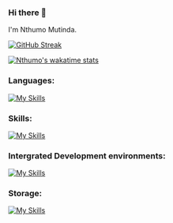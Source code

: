 ### Hi there 👋

I'm Nthumo Mutinda.

[![GitHub Streak](https://streak-stats.demolab.com/?user=Nthumo&theme=dark)](https://git.io/streak-stats)

[![Nthumo's wakatime stats](https://github-readme-stats.vercel.app/api/wakatime?username=Nthumo&theme=dark&show_icons=true)](https://github.com/anuraghazra/github-readme-stats)


### Languages:
[![My Skills](https://skillicons.dev/icons?i=js,html,css,wasm,cpp,py)](https://skillicons.dev)

### Skills:
[![My Skills](https://skillicons.dev/icons?i=docker,kubernetes,github,git)](https://skillicons.dev)

### Intergrated Development environments:
[![My Skills](https://skillicons.dev/icons?i=visualstudio,vscode,vim)](https://skillicons.dev)

### Storage:
[![My Skills](https://skillicons.dev/icons?i=redis,postgres)](https://skillicons.dev)



<!--🌱 
**Nthumo/Nthumo** is a ✨ _special_ ✨ repository because its `README.md` (this file) appears on your GitHub profile.

Here are some ideas to get you started:

- 🔭 I’m currently working on ...

- 👯 I’m looking to collaborate on ...
- 🤔 I’m looking for help with ...
- 💬 Ask me about ...
- 📫 How to reach me: ...
- 😄 Pronouns: ...
- ⚡ Fun fact: ...
-->
